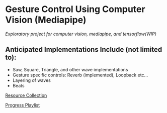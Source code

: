 # Gesture Control Using Computer Vision (Mediapipe)
<em> Exploratory project for computer vision, mediapipe, and tensorflow(WIP) </em>

## Anticipated Implementations Include (not limited to): 

- Saw, Square, Triangle, and other wave implementations
- Gesture specific controls: Reverb (implemented), Loopback etc...
- Layering of waves
- Beats

 [Resource Collection](https://docs.google.com/document/d/1yDqPZPzLYKqq8rxzd4oFPWJkr4qFNhlX22U2ToVZrk8/edit?usp=sharing)

[Progress Playlist](https://youtube.com/playlist?list=PLQhuLMBlKNDU2iTLiPBdbKMmm2QBnzUct&si=pgDlmxGBxa87cKfe)


